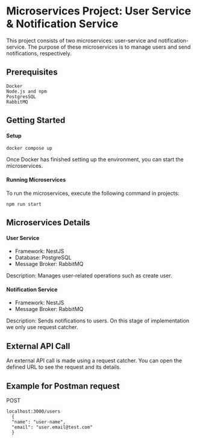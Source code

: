 #  Microservices Project: User Service & Notification Service


This project consists of two microservices: user-service and notification-service. The purpose of these microservices is to manage users and send notifications, respectively.

## Prerequisites
    Docker
    Node.js and npm
    PostgresSQL
    RabbitMQ


## Getting Started

#### Setup

    docker compose up

 Once Docker has finished setting up the environment, you can start the microservices.


#### Running Microservices
 
To run the microservices, execute the following command in projects:

    npm run start


## Microservices Details


#### User Service

-  Framework: NestJS
-  Database: PostgreSQL
-  Message Broker: RabbitMQ
 
 Description: Manages user-related operations such as create user.


#### Notification Service
-  Framework: NestJS
-  Message Broker: RabbitMQ
 
 Description: Sends notifications to users. On this stage of implementation we only use request catcher.


## External API Call
An external API call is made using a request catcher. You can open the defined URL to see the request and its details.


## Example for Postman request

POST

    localhost:3000/users
      {
      "name": "user-name",
      "email": "user.email@test.com"
      }
